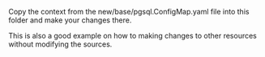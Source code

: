 Copy the context from the new/base/pgsql.ConfigMap.yaml file into this folder and make your changes there.

This is also a good example on how to making changes to other resources without modifying the sources.
